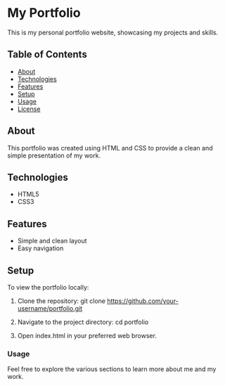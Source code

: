 # My Portfolio

This is my personal portfolio website, showcasing my projects and skills.

## Table of Contents

- [About](#about)
- [Technologies](#technologies)
- [Features](#features)
- [Setup](#setup)
- [Usage](#usage)
- [License](#license)

## About

This portfolio was created using HTML and CSS to provide a clean and simple presentation of my work.

## Technologies

- HTML5
- CSS3

## Features

- Simple and clean layout
- Easy navigation

## Setup

To view the portfolio locally:

1. Clone the repository:
   git clone https://github.com/your-username/portfolio.git

2. Navigate to the project directory:
  cd portfolio

3. Open index.html in your preferred web browser.

### Usage
Feel free to explore the various sections to learn more about me and my work.
